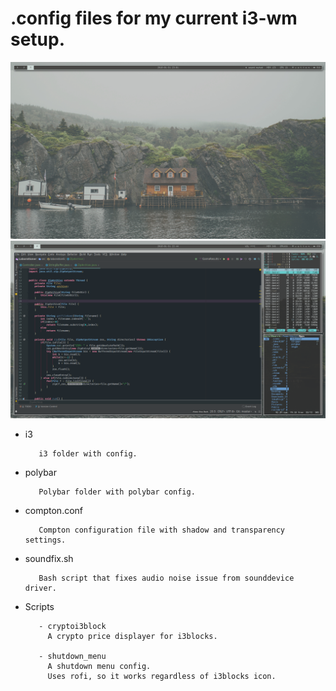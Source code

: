 # .config files for my current i3-wm setup.        
![Empty](screenshots/1.png?raw=true "Empty")
![Idea](screenshots/3.png?raw=true "Idea")
         
- i3

         i3 folder with config.
  
- polybar
  
         Polybar folder with polybar config. 
  
- compton.conf

         Compton configuration file with shadow and transparency settings.
  
- soundfix.sh

         Bash script that fixes audio noise issue from sounddevice driver.

- Scripts

         - cryptoi3block
           A crypto price displayer for i3blocks.
  
         - shutdown_menu
           A shutdown menu config.
           Uses rofi, so it works regardless of i3blocks icon.
